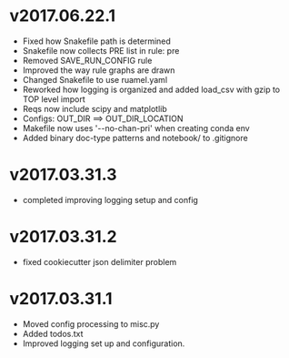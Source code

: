 
v2017.06.22.1
=============

  * Fixed how Snakefile path is determined
  * Snakefile now collects PRE list in rule: pre
  * Removed SAVE_RUN_CONFIG rule
  * Improved the way rule graphs are drawn
  * Changed Snakefile to use ruamel.yaml
  * Reworked how logging is organized and added load_csv with gzip to TOP level import
  * Reqs now include scipy and matplotlib
  * Configs: OUT_DIR ==> OUT_DIR_LOCATION
  * Makefile now uses '--no-chan-pri' when creating conda env
  * Added binary doc-type patterns and notebook/ to .gitignore

v2017.03.31.3
=============

  * completed improving logging setup and config


v2017.03.31.2
=============

  * fixed cookiecutter json delimiter problem

v2017.03.31.1
=============

  * Moved config processing to misc.py
  * Added todos.txt
  * Improved logging set up and configuration.
